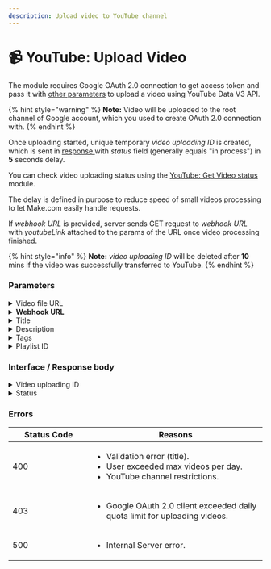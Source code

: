 ```yaml
---
description: Upload video to YouTube channel
---
```


# 📹 YouTube: Upload Video

The module requires Google OAuth 2.0 connection to get access token and pass it with [other parameters](youtube-upload-video.md#mappable-parameters) to upload a video using YouTube Data V3 API.

{% hint style="warning" %}
**Note:** Video will be uploaded to the root channel of Google account, which you used to create OAuth 2.0 connection with.
{% endhint %}

Once uploading started, unique temporary _video uploading ID_ is created, which is sent in [response ](youtube-upload-video.md#interface)with _status_ field (generally equals "in process") in **5** seconds delay.

You can check video uploading status using the [YouTube: Get Video status](youtube-get-video-status.md) module.

The delay is defined in purpose to reduce speed of small videos processing to let Make.com easily handle requests.

If _webhook URL_ is provided, server sends GET request to _webhook URL_ with _youtubeLink_ attached to the params of the URL once video processing finished.

{% hint style="info" %}
**Note:** _video uploading ID_ will be deleted after **10** mins if the video was successfully transferred to YouTube.
{% endhint %}

### Parameters

<details>

<summary>Video file URL</summary>

Is a URL of video file, which will be uploaded to YouTube. **Pay attention** URL must lead to the file itself, not an html page, which contains the video.

Name: **videoUrl**\
Type: **text**\
Required: **true**

</details>

<details>

<summary><strong>Webhook URL</strong></summary>

Used as a callback URL. Server will send GET request to that URL after video processing finished.

Name: **webhookUrl**\
Type: **text**\
Required: **false**

</details>

<details>

<summary>Title</summary>

Video title.

Name: **title**\
Type: **text**\
Required: **true**

</details>

<details>

<summary>Description</summary>

Vide description.

Name: **description**\
Type: **text**\
Required: **false**

</details>

<details>

<summary>Tags</summary>

Tags must be a string containing tags separated with comma. Example: "tag1,tag2,tag3"

Name: **tags**\
Type: **text**\
Required: **false**

</details>

<details>

<summary>Playlist ID</summary>

To get playlist ID go to YouTube Studio and take the ID from URL: https://studio.youtube.com/playlist/**\<PLAYLIST\_ID>**/videos

Name: **playlistId**\
Type: **text**\
Required: **false**

</details>

### Interface / Response body

<details>

<summary>Video uploading ID</summary>

...

Name: **uploadingID**\
Type: **text**

</details>

<details>

<summary>Status</summary>

Video uploading status. Contains of these values: "in process" / "error" / "processed".

Name: **status**\
Type: **text**

</details>

### Errors

<table><thead><tr><th width="143">Status Code</th><th>Reasons</th></tr></thead><tbody><tr><td>400</td><td><ul><li>Validation error (title).</li><li>User exceeded max videos per day.</li><li>YouTube channel restrictions.</li></ul></td></tr><tr><td>403</td><td><ul><li>Google OAuth 2.0 client exceeded daily quota limit for uploading videos.</li></ul></td></tr><tr><td>500</td><td><ul><li>Internal Server error.</li></ul></td></tr></tbody></table>
